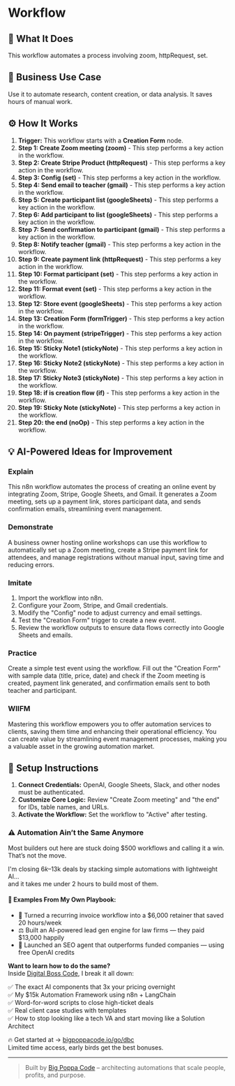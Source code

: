 # Workflow

## 🚀 What It Does
This workflow automates a process involving zoom, httpRequest, set.

## 💼 Business Use Case
Use it to automate research, content creation, or data analysis. It saves hours of manual work.

## ⚙️ How It Works
1.  **Trigger:** This workflow starts with a **Creation Form** node.
2. **Step 1: Create Zoom meeting (zoom)** - This step performs a key action in the workflow.
3. **Step 2: Create Stripe Product (httpRequest)** - This step performs a key action in the workflow.
4. **Step 3: Config (set)** - This step performs a key action in the workflow.
5. **Step 4: Send email to teacher (gmail)** - This step performs a key action in the workflow.
6. **Step 5: Create participant list (googleSheets)** - This step performs a key action in the workflow.
7. **Step 6: Add participant to list (googleSheets)** - This step performs a key action in the workflow.
8. **Step 7: Send confirmation to participant (gmail)** - This step performs a key action in the workflow.
9. **Step 8: Notify teacher (gmail)** - This step performs a key action in the workflow.
10. **Step 9: Create payment link (httpRequest)** - This step performs a key action in the workflow.
11. **Step 10: Format participant (set)** - This step performs a key action in the workflow.
12. **Step 11: Format event (set)** - This step performs a key action in the workflow.
13. **Step 12: Store event (googleSheets)** - This step performs a key action in the workflow.
14. **Step 13: Creation Form (formTrigger)** - This step performs a key action in the workflow.
15. **Step 14: On payment (stripeTrigger)** - This step performs a key action in the workflow.
16. **Step 15: Sticky Note1 (stickyNote)** - This step performs a key action in the workflow.
17. **Step 16: Sticky Note2 (stickyNote)** - This step performs a key action in the workflow.
18. **Step 17: Sticky Note3 (stickyNote)** - This step performs a key action in the workflow.
19. **Step 18: if is creation flow (if)** - This step performs a key action in the workflow.
20. **Step 19: Sticky Note (stickyNote)** - This step performs a key action in the workflow.
21. **Step 20: the end (noOp)** - This step performs a key action in the workflow.

## 💡 AI-Powered Ideas for Improvement
### Explain
This n8n workflow automates the process of creating an online event by integrating Zoom, Stripe, Google Sheets, and Gmail. It generates a Zoom meeting, sets up a payment link, stores participant data, and sends confirmation emails, streamlining event management.

### Demonstrate
A business owner hosting online workshops can use this workflow to automatically set up a Zoom meeting, create a Stripe payment link for attendees, and manage registrations without manual input, saving time and reducing errors.

### Imitate
1. Import the workflow into n8n.
2. Configure your Zoom, Stripe, and Gmail credentials.
3. Modify the "Config" node to adjust currency and email settings.
4. Test the "Creation Form" trigger to create a new event.
5. Review the workflow outputs to ensure data flows correctly into Google Sheets and emails.

### Practice
Create a simple test event using the workflow. Fill out the "Creation Form" with sample data (title, price, date) and check if the Zoom meeting is created, payment link generated, and confirmation emails sent to both teacher and participant.

### WIIFM
Mastering this workflow empowers you to offer automation services to clients, saving them time and enhancing their operational efficiency. You can create value by streamlining event management processes, making you a valuable asset in the growing automation market.

## 🔧 Setup Instructions
1. **Connect Credentials:** OpenAI, Google Sheets, Slack, and other nodes must be authenticated.
2. **Customize Core Logic:** Review "Create Zoom meeting" and "the end" for IDs, table names, and URLs.
3. **Activate the Workflow:** Set the workflow to "Active" after testing.

### ⚠️ Automation Ain’t the Same Anymore

Most builders out here are stuck doing $500 workflows and calling it a win.  
That’s not the move.  

I'm closing $6k–$13k deals by stacking simple automations with lightweight AI...  
and it takes me under 2 hours to build most of them.

#### 🧠 Examples From My Own Playbook:
- 🔁 Turned a recurring invoice workflow into a $6,000 retainer that saved 20 hours/week  
- ⚖️ Built an AI-powered lead gen engine for law firms — they paid $13,000 happily  
- 🚀 Launched an SEO agent that outperforms funded companies — using free OpenAI credits  

**Want to learn how to do the same?**  
Inside [Digital Boss Code](https://bigpoppacode.io/go/dbc), I break it all down:

✅ The exact AI components that 3x your pricing overnight  
✅ My $15k Automation Framework using n8n + LangChain  
✅ Word-for-word scripts to close high-ticket deals  
✅ Real client case studies with templates  
✅ How to stop looking like a tech VA and start moving like a Solution Architect  

🔥 Get started at → [bigpoppacode.io/go/dbc](https://bigpoppacode.io/go/dbc)  
Limited time access, early birds get the best bonuses.

---
> Built by [Big Poppa Code](https://bigpoppacode.io) – architecting automations that scale people, profits, and purpose.
